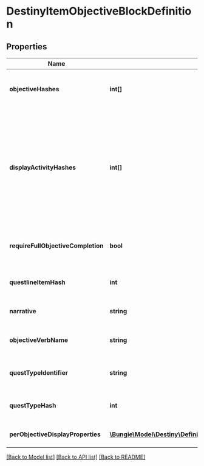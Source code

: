 # DestinyItemObjectiveBlockDefinition

## Properties
Name | Type | Description | Notes
------------ | ------------- | ------------- | -------------
**objectiveHashes** | **int[]** | The hashes to Objectives (DestinyObjectiveDefinition) that are part of this Quest Step, in the order that they should be rendered. | [optional] 
**displayActivityHashes** | **int[]** | For every entry in objectiveHashes, there is a corresponding entry in this array at the same index. If the objective is meant to be associated with a specific DestinyActivityDefinition, there will be a valid hash at that index. Otherwise, it will be invalid (0).  Rendered somewhat obsolete by perObjectiveDisplayProperties, which currently has much the same information but may end up with more info in the future. | [optional] 
**requireFullObjectiveCompletion** | **bool** | If True, all objectives must be completed for the step to be completed. If False, any one objective can be completed for the step to be completed. | [optional] 
**questlineItemHash** | **int** | The hash for the DestinyInventoryItemDefinition representing the Quest to which this Quest Step belongs. | [optional] 
**narrative** | **string** | The localized string for narrative text related to this quest step, if any. | [optional] 
**objectiveVerbName** | **string** | The localized string describing an action to be performed associated with the objectives, if any. | [optional] 
**questTypeIdentifier** | **string** | The identifier for the type of quest being performed, if any. Not associated with any fixed definition, yet. | [optional] 
**questTypeHash** | **int** | A hashed value for the questTypeIdentifier, because apparently I like to be redundant. | [optional] 
**perObjectiveDisplayProperties** | [**\Bungie\Model\Destiny\Definitions\DestinyObjectiveDisplayProperties[]**](DestinyObjectiveDisplayProperties.md) | One entry per Objective on the item, it will have related display information. | [optional] 

[[Back to Model list]](../README.md#documentation-for-models) [[Back to API list]](../README.md#documentation-for-api-endpoints) [[Back to README]](../README.md)


